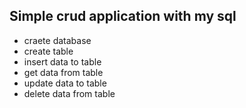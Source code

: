 ## Simple crud application with my sql

- craete database
- create table
- insert data to table
- get data from table
- update data to table
- delete data from table
